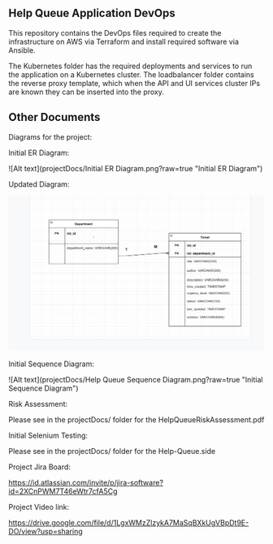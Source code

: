 ## Help Queue Application DevOps ## 

This repository contains the DevOps files required to create
the infrastructure on AWS via Terraform and install required software 
via Ansible. 

The Kubernetes folder has the required deployments and services to run the application
on a Kubernetes cluster. The loadbalancer folder contains the reverse proxy template, which when the
API and UI services cluster IPs are known they can be inserted into the proxy.

## Other Documents 

Diagrams for the project: 

Initial ER Diagram:

![Alt text](projectDocs/Initial ER Diagram.png?raw=true "Initial ER Diagram")

Updated Diagram:

![Alt text](projectDocs/UpdatedERDiagram.png?raw=true "Updated ER Diagram")


Initial Sequence Diagram:

![Alt text](projectDocs/Help Queue Sequence Diagram.png?raw=true "Initial Sequence Diagram")


Risk Assessment:

Please see in the projectDocs/ folder for the HelpQueueRiskAssessment.pdf

Initial Selenium Testing: 

Please see in the projectDocs/ folder for the Help-Queue.side


Project Jira Board:

https://id.atlassian.com/invite/p/jira-software?id=2XCnPWM7T46eWtr7cfA5Cg

Project Video link:

https://drive.google.com/file/d/1LgxWMzZlzykA7MaSqBXkUgVBpDt9E-DO/view?usp=sharing
